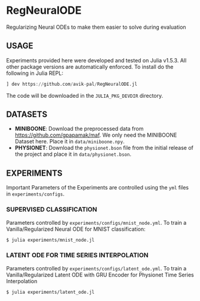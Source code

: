 # RegNeuralODE

Regularizing Neural ODEs to make them easier to solve during evaluation

## USAGE

Experiments provided here were developed and tested on Julia v1.5.3. All other package versions are automatically enforced. To install do the following in Julia REPL:

```julia
] dev https://github.com/avik-pal/RegNeuralODE.jl
```

The code will be downloaded in the `JULIA_PKG_DEVDIR` directory.

## DATASETS

* **MINIBOONE**: Download the preprocessed data from https://github.com/gpapamak/maf. We only need the MINIBOONE Dataset here. Place it in `data/miniboone.npy`.
* **PHYSIONET**: Download the `physionet.bson` file from the initial release of the project and place it in `data/physionet.bson`.

## EXPERIMENTS

Important Parameters of the Experiments are controlled using the `yml` files in `experiments/configs`.

### SUPERVISED CLASSIFICATION

Parameters controlled by `experiments/configs/mnist_node.yml`. To train a Vanilla/Regularized Neural ODE for MNIST classification:

```bash
$ julia experiments/mnist_node.jl
```

### LATENT ODE FOR TIME SERIES INTERPOLATION

Parameters controlled by `experiments/configs/latent_ode.yml`. To train a Vanilla/Regularized Latent ODE with GRU Encoder for Physionet Time Series Interpolation

```bash
$ julia experiments/latent_ode.jl
```